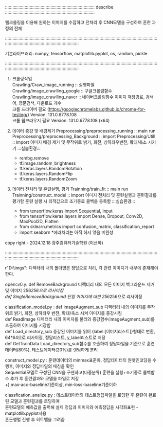 ::::::::::::::::::::::::::::::::::::::::::::::::::::::::::::::::::::::::: describe :::::::::::::::::::::::::::::::::::::::::::::::::::::::::::::::::::::::::    

웹크롤링을 이용해 원하는 이미지를 수집하고 전처리 후 CNN모델을 구성하여 훈련 과정의 전체            
    
:::::::::::::::::::::::::::::::::::::::::::::::::::::::::::::::::::::::::::::::::::::::::::::::::::::::::::::::::::::::::::::::::::::::::::::::::::::::::::::::::::::::::::::::::::::::: 

기본라이브러리: numpy, tensorflow, matplotlib.pyplot, os, random, pickle 

::::::::::::::::::::::::::::::::::::::::::::::::::::::::::::::::::::::::::::::::::::::::::::::::::::::::::::::::::::::::::::::::::::::::::::::::::::::::::::::::::::::::::::::::::::::::  
1. 크롤링작업    
 Crawling/Craw_image_running :: 실행파일    
 Crawling/image_crawlling_google :: 구글크롤링함수 
 Crawling/image_crawlling_naver :: 네이버크롤링함수 
    이미지 저장경로, 검색어, 영문검색, 다운로드 개수    
    크롬 드라이버 필요 (https://googlechromelabs.github.io/chrome-for-testing/) Version: 131.0.6778.108  
    크롬 웹브라우저 필요 Version: 131.0.6778.108 (x64)     
    
2. 데이터 증강 및 배경제거
Preprocessing/preprocessing_running :: main run
Preprocessing/preprocessing_Background :: import
Preprocessing/Utill :: import
    이미지 배경 제거 및 무작위로 밝기, 회전, 상하좌우반전, 확대/축소 시키기
        :::실습환경:::
      - rembg.remove
      - tf.image.random_brightness
      - tf.keras.layers.RandomRotation
      - tf.keras.layers.RandomFlip
      - tf.keras.layers.RandomZoom

3. 데이터 전처리 및 훈련실행, 평가
Trainning/train_fit :: main run
Trainning/construct_model :: import 
    이미지 전처리 및 훈련실행과 훈련결과를 평가함
    훈련 실행 시 최적값으로 조기종료 콜백을 등록함
        :::실습환경:::
      - from tensorflow.keras import Sequential, Input
      - from tensorflow.keras.layers import Dense, Dropout, Conv2D, MaxPool2D, Flatten
      - from sklearn.metrics import confusion_matrix, classification_report
      - import seaborn
   *에러처리는 아직 하지 않음 미완성

copy right - 2024.12.18 광주컴퓨터기술학원 (이선하) 

::::::::::::::::::::::::::::::::::::::::::::::::::::::::::::::::::::::::::::::::::::::::::::::::::::::::::::::::::::::::::::::::::::::::::::::::::::::::::::::::::::::::::::::::::::::::  

r"D:\imgs": 디렉터리 내의 폴더명은 정답으로 처리, 각 관련 이미지가 내부에 존재해야 한다.           

opencv0.y: def RemoveBackground 디렉터리 내의 모든 이미지 백그라운드 제거 및 이미지 256*256으로 리사이징           
           def SingleRemoveBackground 단일 이미지에 대한 256*256으로 리사이징           

classification_model.py : def imageAugment_sub 디렉터리 내의 이미지를 무작위로 밝기, 회전, 상하좌우 반전, 확대/축소 시켜 이미지를 증강시킴                      
                          def ReadImage 디렉터리 내의 이미지를 불러와 증강함수(imageAugment_sub)를 호출하여 이미지를 저장함           
                          def Load_directory_sub 증강된 이미지를 읽어 {label:[이미지리스트]}형태로 변환, 64*64으로 리사이징, 정답리스트, y_label리스트로 저장           
                          def GetTrainData Load_directory_sub함수를 호출하여 정답파일을 기준으로 훈련데이터(80%), 테스트데이터(20%)를 랜덤하게 분리           
                       
construct_model.py : 훈련데이터의 minmax표준화, 정답데이터의 원핫인코딩을 수행후, 이미지와 정답파일의 매칭을 확인           
                     Sequential모델로 구성된 CNN을 구현하고(다중분류) 훈련을 실행+조기종료 콜백함수 추가 후 훈련결과와 모델을 파일로 저장           
                    +) max-acc-baseline기준이상, min-loss-baseline기준이하           

classfication_analize.py : 테스트데이터와 테스트정답파일을 로딩한 후 훈련이 완료된 모델과 훈련결과를 로딩하여           
                           훈련모델의 예측값을 출력해 실제 정답과 이미지와 예측정답을 시각화표현 -matplotlib.pyplot사용           
                           혼돈행렬 진행 후 히트맵을 그려줌  